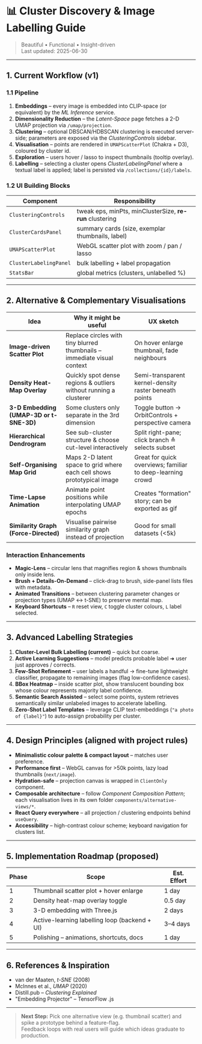 # 📊 Cluster Discovery & Image Labelling Guide

> Beautiful • Functional • Insight-driven  
> Last updated: 2025-06-30

---

## 1. Current Workflow (v1)

### 1.1 Pipeline
1. **Embeddings** – every image is embedded into CLIP-space (or equivalent) by the *ML Inference* service.
2. **Dimensionality Reduction** – the *Latent-Space* page fetches a 2-D UMAP projection via `/umap/projection`.
3. **Clustering** – optional DBSCAN/HDBSCAN clustering is executed server-side; parameters are exposed via the *ClusteringControls* sidebar.
4. **Visualisation** – points are rendered in `UMAPScatterPlot` (Chakra + D3), coloured by cluster id.
5. **Exploration** – users hover / lasso to inspect thumbnails (tooltip overlay).
6. **Labelling** – selecting a cluster opens *ClusterLabelingPanel* where a textual label is applied; label is persisted via `/collections/{id}/labels`.

### 1.2 UI Building Blocks
| Component | Responsibility |
|-----------|----------------|
| `ClusteringControls` | tweak eps, minPts, minClusterSize, **re-run** clustering |
| `ClusterCardsPanel` | summary cards (size, exemplar thumbnails, label) |
| `UMAPScatterPlot` | WebGL scatter plot with zoom / pan / lasso |
| `ClusterLabelingPanel` | bulk labelling + label propagation |
| `StatsBar` | global metrics (clusters, unlabelled %) |

---

## 2. Alternative & Complementary Visualisations

| Idea | Why it might be useful | UX sketch |
|------|------------------------|-----------|
| **Image-driven Scatter Plot** | Replace circles with tiny blurred thumbnails – immediate visual context | On hover enlarge thumbnail, fade neighbours |
| **Density Heat-Map Overlay** | Quickly spot dense regions & outliers without running a clusterer | Semi-transparent kernel-density raster beneath points |
| **3-D Embedding (UMAP-3D or t-SNE-3D)** | Some clusters only separate in the 3rd dimension | Toggle button → OrbitControls + perspective camera |
| **Hierarchical Dendrogram** | See sub-cluster structure & choose cut-level interactively | Split right-pane; click branch ≙ selects subset |
| **Self-Organising Map Grid** | Maps 2-D latent space to grid where each cell shows prototypical image | Great for quick overviews; familiar to deep-learning crowd |
| **Time-Lapse Animation** | Animate point positions while interpolating UMAP epochs | Creates "formation" story; can be exported as gif |
| **Similarity Graph (Force-Directed)** | Visualise pairwise similarity graph instead of projection | Good for small datasets (<5k) |

### Interaction Enhancements
* **Magic-Lens** – circular lens that magnifies region & shows thumbnails only inside lens.
* **Brush + Details-On-Demand** – click-drag to brush, side-panel lists files with metadata.
* **Animated Transitions** – between clustering parameter changes or projection types (UMAP ↔ t-SNE) to preserve mental map.
* **Keyboard Shortcuts** – `R` reset view, `C` toggle cluster colours, `L` label selected.

---

## 3. Advanced Labelling Strategies

1. **Cluster-Level Bulk Labelling (current)** – quick but coarse.
2. **Active Learning Suggestions** – model predicts probable label ➜ user just approves / corrects.
3. **Few-Shot Refinement** – user labels a handful → fine-tune lightweight classifier, propagate to remaining images (flag low-confidence cases).
4. **BBox Heatmap** – inside scatter plot, show translucent bounding box whose colour represents majority label confidence.
5. **Semantic Search Assisted** – select some points, system retrieves semantically similar unlabeled images to accelerate labelling.
6. **Zero-Shot Label Templates** – leverage CLIP text-embeddings (`"a photo of {label}"`) to auto-assign probability per cluster.

---

## 4. Design Principles (aligned with project rules)

* **Minimalistic colour palette & compact layout** – matches user preference.
* **Performance first** – WebGL canvas for >50k points, lazy load thumbnails (`next/image`).
* **Hydration-safe** – projection canvas is wrapped in `ClientOnly` component.
* **Composable architecture** – follow *Component Composition Pattern*; each visualisation lives in its own folder `components/alternative-views/*`.
* **React Query everywhere** – all projection / clustering endpoints behind `useQuery`.
* **Accessibility** – high-contrast colour scheme; keyboard navigation for clusters list.

---

## 5. Implementation Roadmap (proposed)

| Phase | Scope | Est. Effort |
|-------|-------|-------------|
| 1 | Thumbnail scatter plot + hover enlarge | 1 day |
| 2 | Density heat-map overlay toggle | 0.5 day |
| 3 | 3-D embedding with Three.js | 2 days |
| 4 | Active-learning labelling loop (backend + UI) | 3–4 days |
| 5 | Polishing – animations, shortcuts, docs | 1 day |

---

## 6. References & Inspiration
* van der Maaten, *t-SNE* (2008)
* McInnes et al., *UMAP* (2020)
* Distill.pub – *Clustering Explained*
* "Embedding Projector" – TensorFlow .js

---

> **Next Step:** Pick one alternative view (e.g. thumbnail scatter) and spike a prototype behind a feature-flag.  
> Feedback loops with real users will guide which ideas graduate to production. 